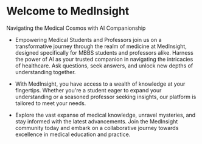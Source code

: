 # Welcome to MedInsight


Navigating the Medical Cosmos with AI Companionship


- Empowering Medical Students and Professors join us on a transformative journey through the realm of medicine at MedInsight, designed specifically for MBBS students and professors alike. Harness the power of AI as your trusted companion in navigating the intricacies of healthcare. Ask questions, seek answers, and unlock new depths of understanding together.

- With MedInsight, you have access to a wealth of knowledge at your fingertips. Whether you're a student eager to expand your understanding or a seasoned professor seeking insights, our platform is tailored to meet your needs.

- Explore the vast expanse of medical knowledge, unravel mysteries, and stay informed with the latest advancements. Join the MedInsight community today and embark on a collaborative journey towards excellence in medical education and practice.


